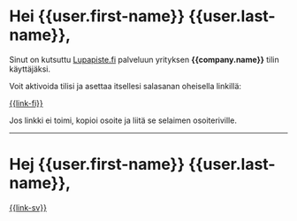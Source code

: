# Hei {{user.first-name}} {{user.last-name}},

Sinut on kutsuttu [Lupapiste.fi](https://lupapiste.fi) palveluun yrityksen **{{company.name}}** tilin käyttäjäksi.

Voit aktivoida tilisi ja asettaa itsellesi salasanan oheisella linkillä:

[{{link-fi}}]({{link-fi}})

Jos linkki ei toimi, kopioi osoite ja liitä se selaimen osoiteriville.

---

# Hej {{user.first-name}} {{user.last-name}},

[{{link-sv}}]({{link-sv}})
